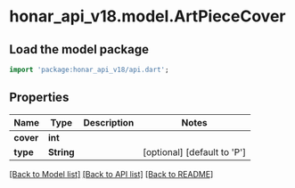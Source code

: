 # honar_api_v18.model.ArtPieceCover

## Load the model package
```dart
import 'package:honar_api_v18/api.dart';
```

## Properties
Name | Type | Description | Notes
------------ | ------------- | ------------- | -------------
**cover** | **int** |  | 
**type** | **String** |  | [optional] [default to 'P']

[[Back to Model list]](../README.md#documentation-for-models) [[Back to API list]](../README.md#documentation-for-api-endpoints) [[Back to README]](../README.md)


